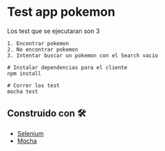 # Test app pokemon

Los test que se ejecutaran son 3

    1. Encontrar pokemon
    2. No encontrar pokemon
    3. Intentar buscar un pokemon con el Search vacio

```
# Instalar dependencias para el cliente
npm install

# Correr los test
mocha test

```

## Construido con 🛠️

- [Selenium](https://www.selenium.dev/)
- [Mocha](https://mochajs.org/)
